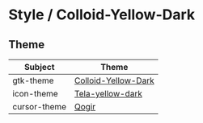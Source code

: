 

# Style / Colloid-Yellow-Dark


## Theme

| Subject | Theme |
| --- | --- |
| gtk-theme | [Colloid-Yellow-Dark](https://github.com/vinceliuice/Colloid-gtk-theme) |
| icon-theme | [Tela-yellow-dark](https://github.com/vinceliuice/Tela-icon-theme) |
| cursor-theme | [Qogir](https://github.com/vinceliuice/Qogir-icon-theme/tree/master/src/cursors) |
